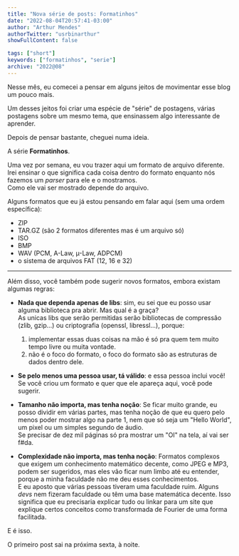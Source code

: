 ```yaml
---
title: "Nova série de posts: Formatinhos"
date: "2022-08-04T20:57:41-03:00"
author: "Arthur Mendes"
authorTwitter: "usrbinarthur"
showFullContent: false

tags: ["short"]
keywords: ["formatinhos", "serie"]
archive: "2022@08"
---
```


Nesse mês, eu comecei a pensar em alguns jeitos de movimentar esse blog um pouco mais.

Um desses jeitos foi criar uma espécie de "série" de postagens, várias postagens sobre um mesmo 
tema, que ensinassem algo interessante de aprender.

Depois de pensar bastante, cheguei numa ideia.

A série **Formatinhos**.

Uma vez por semana, eu vou trazer aqui um formato de arquivo diferente. Irei ensinar o que significa
cada coisa dentro do formato enquanto nós fazemos um *parser* para ele e o mostramos.\
Como ele vai ser mostrado depende do arquivo.

<!--more--> 

Alguns formatos que eu já estou pensando em falar aqui (sem uma ordem específica):
 - ZIP
 - TAR.GZ (são 2 formatos diferentes mas é um arquivo só)
 - ISO
 - BMP
 - WAV (PCM, A-Law, µ-Law, ADPCM)
 - o sistema de arquivos FAT (12, 16 e 32)

-----

Além disso, você também pode sugerir novos formatos, embora existam algumas regras:

 - **Nada que dependa apenas de libs**: sim, eu sei que eu posso usar alguma biblioteca pra abrir. Mas qual
   é a graça?\
   As unicas libs que serão permitidas serão bibliotecas de compressão (zlib, gzip...) ou criptografia
   (openssl, libressl...), porque:
   1. implementar essas duas coisas na mão é só pra quem tem muito tempo livre ou muita vontade.
   2. não é o foco do formato, o foco do formato são as estruturas de dados dentro dele.

 - **Se pelo menos uma pessoa usar, tá válido**: e essa pessoa inclui você!\
   Se você criou um formato e quer que ele apareça aqui, você pode sugerir.

 - **Tamanho não importa, mas tenha noção**: Se ficar muito grande, eu posso dividir em várias 
   partes, mas tenha noção de que eu quero pelo menos poder mostrar algo na parte 1, nem que só seja
   um "Hello World", um pixel ou um simples segundo de áudio.\
   Se precisar de dez mil páginas só pra mostrar um "OI" na tela, aí vai ser f#da.

 - **Complexidade não importa, mas tenha noção**: Formatos complexos que exigem um conhecimento 
   matemático decente, como JPEG e MP3, podem ser sugeridos, mas eles vão ficar num limbo até eu
   entender, porque a minha faculdade não me deu esses conhecimentos.\
   E eu aposto que várias pessoas tiveram uma faculdade ruim. Alguns *devs* nem fizeram faculdade
   ou têm uma base matemática decente. Isso significa que eu precisaria explicar tudo ou linkar
   para um site que explique certos conceitos como transformada de Fourier de uma forma facilitada.

E é isso.

O primeiro post sai na próxima sexta, à noite.